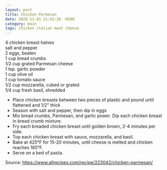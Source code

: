 ```yaml
---
layout: post
title: Chicken Parmesan
date: 2020-11-01 21:42:26 -0500
category: main
tags: chicken italian meat cheese
---
```

4 chicken breast halves  
salt and pepper  
2 eggs, beaten  
1 cup bread crumbs  
1/2 cup grated Parmesan cheese  
1 tsp. garlic powder  
1 cup olive oil  
1 cup tomato sauce  
1/2 cup mozzarella, cubed or grated  
1/4 cup fresh basil, shredded  
<ul>
 	<li>Place chicken breasts between two pieces of plastic and pound until flattened and 1/2" thick</li>
 	<li>Season with salt and pepper, then dip in eggs</li>
 	<li>Mix bread crumbs, Parmesan, and garlic power. Dip each chicken breast in bread crumb mixture.</li>
 	<li>Fry each breaded chicken breast until golden brown, 2-4 minutes per side.</li>
 	<li>Top each chicken breast with sauce, mozzarella, and basil.</li>
 	<li>Bake at 425°F for 15-20 minutes, until cheese is melted and chicken reaches 165°F.</li>
 	<li>Serve on a bed of pasta.</li>
</ul>
Source: <a href="https://www.allrecipes.com/recipe/223042/chicken-parmesan/">https://www.allrecipes.com/recipe/223042/chicken-parmesan/</a>
